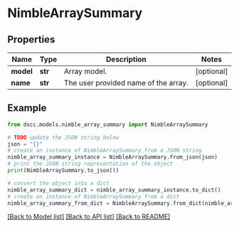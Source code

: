 # NimbleArraySummary


## Properties

Name | Type | Description | Notes
------------ | ------------- | ------------- | -------------
**model** | **str** | Array model. | [optional] 
**name** | **str** | The user provided name of the array. | [optional] 

## Example

```python
from dscc.models.nimble_array_summary import NimbleArraySummary

# TODO update the JSON string below
json = "{}"
# create an instance of NimbleArraySummary from a JSON string
nimble_array_summary_instance = NimbleArraySummary.from_json(json)
# print the JSON string representation of the object
print(NimbleArraySummary.to_json())

# convert the object into a dict
nimble_array_summary_dict = nimble_array_summary_instance.to_dict()
# create an instance of NimbleArraySummary from a dict
nimble_array_summary_from_dict = NimbleArraySummary.from_dict(nimble_array_summary_dict)
```
[[Back to Model list]](../README.md#documentation-for-models) [[Back to API list]](../README.md#documentation-for-api-endpoints) [[Back to README]](../README.md)


